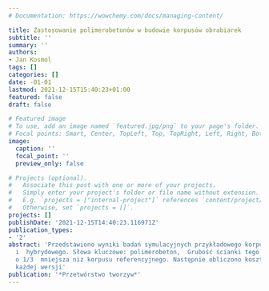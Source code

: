 ```yaml
---
# Documentation: https://wowchemy.com/docs/managing-content/

title: Zastosowanie polimerobetonów w budowie korpusów obrabiarek
subtitle: ''
summary: ''
authors:
- Jan Kosmol
tags: []
categories: []
date: -01-01
lastmod: 2021-12-15T15:40:23+01:00
featured: false
draft: false

# Featured image
# To use, add an image named `featured.jpg/png` to your page's folder.
# Focal points: Smart, Center, TopLeft, Top, TopRight, Left, Right, BottomLeft, Bottom, BottomRight.
image:
  caption: ''
  focal_point: ''
  preview_only: false

# Projects (optional).
#   Associate this post with one or more of your projects.
#   Simply enter your project's folder or file name without extension.
#   E.g. `projects = ["internal-project"]` references `content/project/deep-learning/index.md`.
#   Otherwise, set `projects = []`.
projects: []
publishDate: '2021-12-15T14:40:23.116971Z'
publication_types:
- '2'
abstract: 'Przedstawiono wyniki badań symulacyjnych przykładowego korpusu żeliwnego
  i  hybrydowego. Słowa kluczowe: polimerobeton,  Grubość ścianki tego korpusu była
  o 1/3  mniejsza niż korpusu referencyjnego. Następnie obliczono koszty materiałowe
  każdej wersji'
publication: '*Przetwórstwo tworzyw*'
---
```


